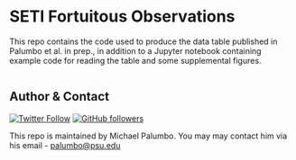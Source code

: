 # SETI Fortuitous Observations

This repo contains the code used to produce the data table published in Palumbo et al. in prep., in addition to a Jupyter notebook containing example code for reading the table and some supplemental figures.

![]()

## Author & Contact
[![Twitter Follow](https://img.shields.io/twitter/follow/michael_palumbo?style=social)](https://twitter.com/michael_palumbo) [![GitHub followers](https://img.shields.io/github/followers/palumbom?label=Follow&style=social)](https://github.com/palumbom)

This repo is maintained by Michael Palumbo. You may may contact him via his email - [palumbo@psu.edu](mailto:palumbo@psu.edu)
